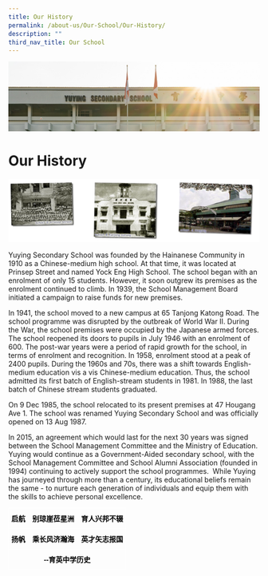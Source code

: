 ```yaml
---
title: Our History
permalink: /about-us/Our-School/Our-History/
description: ""
third_nav_title: Our School
---
```

![](/images/AboutUs.jpg)

Our History
===========

![](/images/History.png)

Yuying Secondary School was founded by the Hainanese Community in 1910 as a Chinese-medium high school. At that time, it was located at Prinsep Street and named Yock Eng High School. The school began with an enrolment of only 15 students. However, it soon outgrew its premises as the enrolment continued to climb. In 1939, the School Management Board initiated a campaign to raise funds for new premises.

  

In 1941, the school moved to a new campus at 65 Tanjong Katong Road. The school programme was disrupted by the outbreak of World War II. During the War, the school premises were occupied by the Japanese armed forces. The school reopened its doors to pupils in July 1946 with an enrolment of 600. The post-war years were a period of rapid growth for the school, in terms of enrolment and recognition. In 1958, enrolment stood at a peak of 2400 pupils. During the 1960s and 70s, there was a shift towards English-medium education vis a vis Chinese-medium education. Thus, the school admitted its first batch of English-stream students in 1981. In 1988, the last batch of Chinese stream students graduated.

  

On 9 Dec 1985, the school relocated to its present premises at 47 Hougang Ave 1. The school was renamed Yuying Secondary School and was officially opened on 13 Aug 1987.

  

In 2015, an agreement which would last for the next 30 years was signed between the School Management Committee and the Ministry of Education. Yuying would continue as a Government-Aided secondary school, with the School Management Committee and School Alumni Association (founded in 1994) continuing to actively support the school programmes.  While Yuying has journeyed through more than a century, its educational beliefs remain the same - to nurture each generation of individuals and equip them with the skills to achieve personal excellence.




<style type="text/css">
.tg  {border-collapse:collapse;border-spacing:0;}
.tg td{border-color:black;border-style:solid;border-width:1px;font-family:Arial, sans-serif;font-size:14px;
  overflow:hidden;padding:10px 5px;word-break:normal;}
.tg th{border-color:black;border-style:solid;border-width:1px;font-family:Arial, sans-serif;font-size:14px;
  font-weight:normal;overflow:hidden;padding:10px 5px;word-break:normal;}
.tg .tg-z9t1{border-color:#ffffff;color:#000000;font-weight:bold;text-align:center;vertical-align:top}
</style>
<table class="tg">
<thead>
  <tr>
    <th class="tg-z9t1">启航　别琼崖莅星洲　育人兴邦不辍</th>
  </tr>
</thead>
<tbody>
  <tr>
    <td class="tg-z9t1">扬帆　乘长风济瀚海　英才矢志报国</td>
  </tr>
  <tr>
    <td class="tg-z9t1">--育英中学历史</td>
  </tr>
</tbody>
</table>